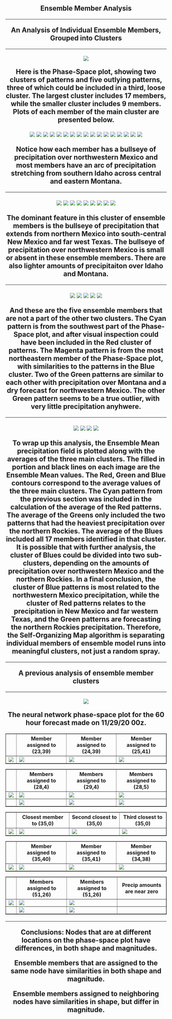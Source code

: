 <html>
  <head>
    <meta charset="utf-8">
    <meta name="viewport" content="width=device-width, initial-scale=1">
  </head>
  <body>
    <h2><center>Ensemble Member Analysis
  <hr>
 
An Analysis of Individual Ensemble Members, Grouped into Clusters
<hr>

<img src="https://user-images.githubusercontent.com/75145898/101397432-e8107600-3889-11eb-8afa-b737636f439a.png">
<p>Here is the Phase-Space plot, showing two clusters of patterns and five outlying patterns, three of which could be included in a third, loose cluster.
The largest cluster includes 17 members, while the smaller cluster includes 9 members. Plots of each member of the main cluster are presented below.</p>


<img src="https://user-images.githubusercontent.com/75145898/101397470-f2cb0b00-3889-11eb-9d00-259726555070.png">
<img src="https://user-images.githubusercontent.com/75145898/101397477-f78fbf00-3889-11eb-81a1-561a45b1bcb0.png">
<img src="https://user-images.githubusercontent.com/75145898/101397506-01192700-388a-11eb-958a-e3fe91c568fe.png">
<img src="https://user-images.githubusercontent.com/75145898/101397626-2dcd3e80-388a-11eb-86a9-fe80435af9e1.png">
<img src="https://user-images.githubusercontent.com/75145898/101398757-d0d28800-388b-11eb-97c6-975595224026.png">
<img src="https://user-images.githubusercontent.com/75145898/101398760-d0d28800-388b-11eb-9d02-03c7fa47dd4b.png">
<img src="https://user-images.githubusercontent.com/75145898/101398797-e0ea6780-388b-11eb-9252-725d6aecce44.png">
<img src="https://user-images.githubusercontent.com/75145898/101398798-e182fe00-388b-11eb-98fa-08a0ab1945f9.png">
<img src="https://user-images.githubusercontent.com/75145898/101398800-e182fe00-388b-11eb-95e6-3983f24ba93c.png">
<img src="https://user-images.githubusercontent.com/75145898/101398801-e182fe00-388b-11eb-96f8-379c6a9e074f.png">
<img src="https://user-images.githubusercontent.com/75145898/101398802-e182fe00-388b-11eb-9d43-08b3f75de1be.png">
<img src="https://user-images.githubusercontent.com/75145898/101398803-e21b9480-388b-11eb-9656-83c6f4849d1f.png">
<img src="https://user-images.githubusercontent.com/75145898/101398831-ea73cf80-388b-11eb-9bed-efee7c24be9b.png">
<img src="https://user-images.githubusercontent.com/75145898/101398865-f495ce00-388b-11eb-8cff-ebf6a153b087.png">
<img src="https://user-images.githubusercontent.com/75145898/101398867-f495ce00-388b-11eb-8726-4c218dce0c2c.png">
<img src="https://user-images.githubusercontent.com/75145898/101398868-f495ce00-388b-11eb-9577-8be11ce74306.png">
<img src="https://user-images.githubusercontent.com/75145898/101398886-fb244580-388b-11eb-85d0-b8ca686d98cf.png">

<p>Notice how each member has a bullseye of precipitation over northwestern Mexico and most members have an arc of precipitation stretching from southern Idaho across central      and eastern Montana.</p>
<hr>

<img src="https://user-images.githubusercontent.com/75145898/101399481-c664be00-388c-11eb-8313-5c3a7e925557.png">
<img src="https://user-images.githubusercontent.com/75145898/101399499-cc5a9f00-388c-11eb-9862-8bdf5908c422.png">
<img src="https://user-images.githubusercontent.com/75145898/101399524-d4b2da00-388c-11eb-99a1-acf11fb60845.png">
<img src="https://user-images.githubusercontent.com/75145898/101399546-dbd9e800-388c-11eb-9ec9-340623572c9a.png">
<img src="https://user-images.githubusercontent.com/75145898/101399573-e4322300-388c-11eb-8f18-8d34b998a6a9.png">
<img src="https://user-images.githubusercontent.com/75145898/101399597-ebf1c780-388c-11eb-9a6a-3622308b4813.png">
<img src="https://user-images.githubusercontent.com/75145898/101399618-f3b16c00-388c-11eb-8163-0fed48f4c709.png">
<img src="https://user-images.githubusercontent.com/75145898/101399633-fa3fe380-388c-11eb-80de-769c44b0485e.png">
<img src="https://user-images.githubusercontent.com/75145898/101399660-01ff8800-388d-11eb-98b2-5f9df1591cc4.png">

<p>The dominant feature in this cluster of ensemble members is the bullseye of precipitation that extends from northern Mexico into south-central New Mexico and far west 
    Texas. The bullseye of precipitation over northwestern Mexico is small or absent in these ensemble members.  There are also lighter amounts of precipitaiton over 
    Idaho and Montana.</p>
<hr>

<img src="https://user-images.githubusercontent.com/75145898/101400756-96b6b580-388e-11eb-8742-15c3c48f0a41.png">
<img src="https://user-images.githubusercontent.com/75145898/101400770-9b7b6980-388e-11eb-9ae9-9dd57ed39634.png">
<img src="https://user-images.githubusercontent.com/75145898/101400789-a33b0e00-388e-11eb-8a6f-630935f0a281.png">
<img src="https://user-images.githubusercontent.com/75145898/101400805-aa621c00-388e-11eb-86cf-075eaac6409f.png">
<img src="https://user-images.githubusercontent.com/75145898/101400818-b057fd00-388e-11eb-87f7-d0f062684c6d.png">

<p>And these are the five ensemble members that are not a part of the other two clusters. The Cyan pattern is from the southwest part of the Phase-Space plot, and after visual inspection could have been included in the Red cluster of patterns.  The Magenta pattern is from the most northeastern member of the Phase-Space plot, with similarities to the patterns in the Blue cluster.  Two of the Green patterns are similar to each other with precipitation over Montana and a dry forecast for northwestern Mexico.  The other Green pattern seems to be a true outlier, with very little precipitation anyhwere. </p>
<hr>

<img src="https://user-images.githubusercontent.com/75145898/101406357-94585980-3896-11eb-8a59-ece0bd92b64b.png">
<img src="https://user-images.githubusercontent.com/75145898/101406382-9b7f6780-3896-11eb-9fa8-0d57940d2653.png">
<img src="https://user-images.githubusercontent.com/75145898/101406399-a1754880-3896-11eb-90da-ba436ee6232c.png">
<img src="https://user-images.githubusercontent.com/75145898/101406418-a89c5680-3896-11eb-8ba6-81ee9e75bdc1.png">

<p>To wrap up this analysis, the Ensemble Mean precipitation field is plotted along with the averages of the three main clusters.  The filled in portion and black lines on each image are the Ensemble Mean values.  The Red, Green and Blue contours correspond to the average values of the three main clusters.  The Cyan pattern from the previous section was included in the calculation of the average of the Red patterns.  The average of the Greens only included the two patterns that had the heaviest precipitation over the northern Rockies.  The average of the Blues included all 17 members identified in that cluster.  It is possible that with further analysis, the cluster of Blues could be divided into two sub-clusters, depending on the amounts of precipitation over northwestern Mexico and the northern Rockies.  In a final conclusion, the cluster of Blue patterns is most related to the northwestern Mexico precipitation, while the cluster of Red patterns relates to the precipitation in New Mexico and far western Texas, and the Green patterns are forecasting the northern Rockies precipitation.  Therefore, the Self-Organizing Map algorithm is separating individual members of ensemble model runs into meaningful clusters, not just a random spray. </p>

<hr>
A previous analysis of ensemble member clusters
<hr>

  <img src="https://user-images.githubusercontent.com/75145898/100807634-eb21e700-33ef-11eb-94d7-ee611c66f480.png">
      <p>The neural network phase-space plot for the 60 hour forecast made on 11/29/20 00z.</p>

  <table border="1" cellpadding="1" cellspacing="1">
    <tr>
      <th></th>
      <th>Member assigned to (23,39)</th>
      <th>Member assigned to (24,39) </th>
      <th>Member assigned to (25,41)</th>
    </tr>
    <tr>
      <td><img src="https://user-images.githubusercontent.com/75145898/100807703-04c32e80-33f0-11eb-9aea-6edb13172da5.png"></td>
      <td><img src="https://user-images.githubusercontent.com/75145898/100805933-cd9f4e00-33ec-11eb-9f87-bed132bc13aa.png"></td>
      <td><img src="https://user-images.githubusercontent.com/75145898/100805949-d4c65c00-33ec-11eb-9bd0-29819e98d269.png"></td>
      <td><img src="https://user-images.githubusercontent.com/75145898/100805968-dabc3d00-33ec-11eb-9b80-c2559657e43a.png"></td>
    </tr>
  </table>
  <table border="1" cellpadding="1" cellspacing="1">
    <tr>
      <th></th>
      <th>Members assigned to (28,4)</th>
      <th>Members assigned to (29,4) </th>
      <th>Members assigned to (28,5)</th>
    </tr>
    <tr>
      <td><img src="https://user-images.githubusercontent.com/75145898/100807704-055bc500-33f0-11eb-8c75-8b2b75780899.png"></td>
      <td><img src="https://user-images.githubusercontent.com/75145898/100821176-136c0e80-340d-11eb-8a05-a8afc32d9486.png"></td>
      <td><img src="https://user-images.githubusercontent.com/75145898/100821220-28e13880-340d-11eb-8d1d-41451347aada.png"></td>
      <td><img src="https://user-images.githubusercontent.com/75145898/100821254-3ac2db80-340d-11eb-8924-16305d2a13a8.png"></td>
    </tr>
    <tr>
      <td></td>
      <td><img src="https://user-images.githubusercontent.com/75145898/100821199-1f57d080-340d-11eb-8c6b-8ee7db901da2.png"></td>
      <td><img src="https://user-images.githubusercontent.com/75145898/100821234-30084680-340d-11eb-8c23-dc2e51a4798b.png"></td>
      <td><img src="https://user-images.githubusercontent.com/75145898/100821264-3f878f80-340d-11eb-824a-73f5c10f435e.png"></td>
    </tr>
  </table>
  <table border="1" cellpadding="1" cellspacing="1">
    <tr>
      <th></th>
      <th>Closest member to (35,0)</th>
      <th>Second closest to (35,0) </th>
      <th>Third closest to (35,0)</th>
    </tr>
    <tr>
      <td><img src="https://user-images.githubusercontent.com/75145898/100807705-055bc500-33f0-11eb-9cd8-9aa09128b41d.png"></td>
      <td><img src="https://user-images.githubusercontent.com/75145898/100812946-718ff600-33fb-11eb-81ce-d935a821fab2.png"></td>
      <td><img src="https://user-images.githubusercontent.com/75145898/100812958-7b195e00-33fb-11eb-937b-ee0caaab87b6.png"></td>
      <td><img src="https://user-images.githubusercontent.com/75145898/100812968-81a7d580-33fb-11eb-975f-3ae9d45ea476.png"></td>
    </tr>
  </table>
  <table border="1" cellpadding="1" cellspacing="1">
    <tr>
      <th></th>
      <th>Member assigned to (35,40)</th>
      <th>Member assigned to (35,41) </th>
      <th>Member assigned to (34,38)</th>
    </tr>
    <tr>
      <td><img src="https://user-images.githubusercontent.com/75145898/100807707-055bc500-33f0-11eb-83a5-9ab75ae37bc9.png"></td>
      <td><img src="https://user-images.githubusercontent.com/75145898/100823389-5cbe5d00-3411-11eb-9a83-39677f11307c.png"></td>
      <td><img src="https://user-images.githubusercontent.com/75145898/100823408-6647c500-3411-11eb-933a-88048e66bb6d.png"></td>
      <td><img src="https://user-images.githubusercontent.com/75145898/100823425-6e076980-3411-11eb-8b70-a2fd653b605d.png"></td>
    </tr>
  </table>
  <table border="1" cellpadding="1" cellspacing="1">
    <tr>
      <th></th>
      <th>Members assigned to (51,26)</th>
      <th>Members assigned to (51,26) </th>
      <th>Precip amounts are near zero</th>
    </tr>
    <tr>
      <td><img src="https://user-images.githubusercontent.com/75145898/100807709-055bc500-33f0-11eb-851d-6eab6edeb169.png"></td>
      <td><img src="https://user-images.githubusercontent.com/75145898/100823443-752e7780-3411-11eb-83b2-c2df654df598.png"></td>
      <td><img src="https://user-images.githubusercontent.com/75145898/100823459-7bbcef00-3411-11eb-982a-1517888120ad.png"></td>
      <td></td>
    </tr>
    <tr>
      <td></td>
      <td><img src="https://user-images.githubusercontent.com/75145898/100823479-837c9380-3411-11eb-9bd9-86dc8221a217.png"></td>
      <td><img src="https://user-images.githubusercontent.com/75145898/100823493-88d9de00-3411-11eb-9036-33bddb233ba1.png"></td>
      <td></td>
    </tr>
  </table>
  <hr>
  <p>Conclusions: Nodes that are at different locations on the phase-space plot have differences, in both shape and magnitudes.</p>
  <p>Ensemble members that are assigned to the same node have similarities in both shape and magnitude.</p>
  <p>Ensemble members assigned to neighboring nodes have similarities in shape, but differ in magnitude.</p>

